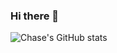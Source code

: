 ### Hi there 👋

<!--
**ChaseKnowlden/chaseknowlden** is a ✨ _special_ ✨ repository because its `README.md` (this file) appears on your GitHub profile.

Here are some ideas to get you started:

- 🔭 I’m currently working on ...
- 🌱 I’m currently learning ...
- 👯 I’m looking to collaborate on ...
- 🤔 I’m looking for help with ...
- 💬 Ask me about ...
- 📫 How to reach me: ...
- 😄 Pronouns: ...
- ⚡ Fun fact: ...
-->

![Chase's GitHub stats](https://github-readme-stats.vercel.app/api?username=chaseknowlden&show_icons=true&theme=radical)
